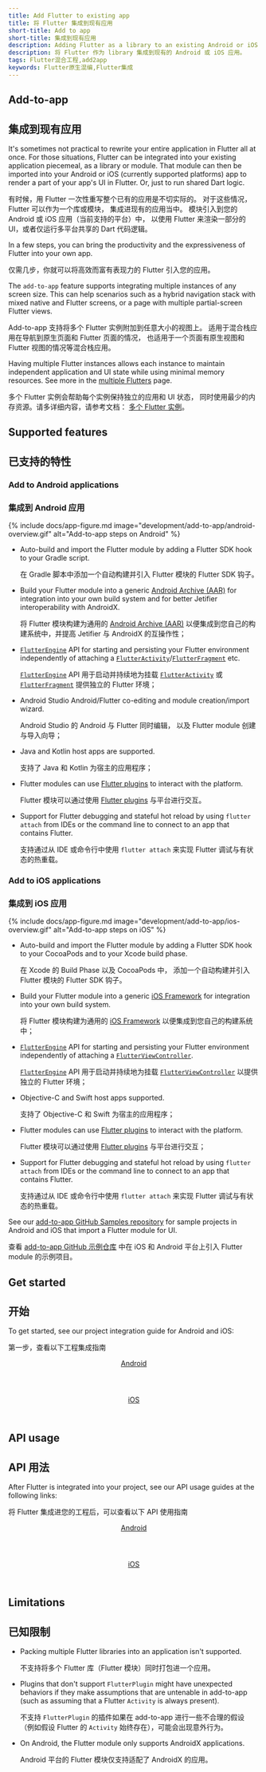 ```yaml
---
title: Add Flutter to existing app
title: 将 Flutter 集成到现有应用
short-title: Add to app
short-title: 集成到现有应用
description: Adding Flutter as a library to an existing Android or iOS app.
description: 将 Flutter 作为 library 集成到现有的 Android 或 iOS 应用。
tags: Flutter混合工程,add2app
keywords: Flutter原生混编,Flutter集成
---
```


## Add-to-app

## 集成到现有应用

It's sometimes not practical to rewrite your entire application in
Flutter all at once. For those situations,
Flutter can be integrated into your existing
application piecemeal, as a library or module.
That module can then be imported into your Android or iOS
(currently supported platforms) app to render a part of your
app's UI in Flutter. Or, just to run shared Dart logic.

有时候，用 Flutter 一次性重写整个已有的应用是不切实际的。
对于这些情况，Flutter 可以作为一个库或模块，
集成进现有的应用当中。
模块引入到您的 Android 或 iOS 应用（当前支持的平台）中，
以使用 Flutter 来渲染一部分的 UI，或者仅运行多平台共享的 Dart 代码逻辑。

In a few steps, you can bring the productivity and the expressiveness of
Flutter into your own app.

仅需几步，你就可以将高效而富有表现力的 Flutter 引入您的应用。

The `add-to-app` feature supports integrating multiple instances of any screen size.
This can help scenarios such as a hybrid navigation stack with mixed
native and Flutter screens, or a page with multiple partial-screen Flutter
views.

Add-to-app 支持将多个 Flutter 实例附加到任意大小的视图上。
适用于混合栈应用在导航到原生页面和 Flutter 页面的情况，
也适用于一个页面有原生视图和 Flutter 视图的情况等混合栈应用。

Having multiple Flutter instances allows each instance to maintain
independent application and UI state while using minimal
memory resources. See more in the [multiple Flutters][] page.

多个 Flutter 实例会帮助每个实例保持独立的应用和 UI 状态，
同时使用最少的内存资源。请多详细内容，请参考文档：
[多个 Flutter 实例][multiple Flutters]。 

## Supported features

## 已支持的特性

### Add to Android applications

### 集成到 Android 应用

{% include docs/app-figure.md image="development/add-to-app/android-overview.gif" alt="Add-to-app steps on Android" %}

* Auto-build and import the Flutter module by adding a
  Flutter SDK hook to your Gradle script.

  在 Gradle 脚本中添加一个自动构建并引入 Flutter 模块的 Flutter SDK 钩子。

* Build your Flutter module into a generic
  [Android Archive (AAR)][] for integration into your
  own build system and for better Jetifier interoperability
  with AndroidX.

  将 Flutter 模块构建为通用的 [Android Archive (AAR)][Android Archive (AAR)]
  以便集成到您自己的构建系统中，并提高 Jetifier 与 AndroidX 的互操作性；

* [`FlutterEngine`][java-engine] API for starting and persisting
  your Flutter environment independently of attaching a
  [`FlutterActivity`][]/[`FlutterFragment`][] etc.

  [`FlutterEngine`][java-engine] API 用于启动并持续地为挂载 
  [`FlutterActivity`][] 或 [`FlutterFragment`][] 提供独立的 Flutter 环境；

* Android Studio Android/Flutter co-editing and module
  creation/import wizard.

  Android Studio 的 Android 与 Flutter 同时编辑，
  以及 Flutter module 创建与导入向导；

* Java and Kotlin host apps are supported.

  支持了 Java 和 Kotlin 为宿主的应用程序；

* Flutter modules can use [Flutter plugins][] to interact
  with the platform.

  Flutter 模块可以通过使用 [Flutter plugins][] 与平台进行交互。

* Support for Flutter debugging and stateful hot reload by
  using `flutter attach` from IDEs or the command line to
  connect to an app that contains Flutter.

  支持通过从 IDE 或命令行中使用 `flutter attach` 
  来实现 Flutter 调试与有状态的热重载。

### Add to iOS applications

### 集成到 iOS 应用

{% include docs/app-figure.md image="development/add-to-app/ios-overview.gif" alt="Add-to-app steps on iOS" %}

* Auto-build and import the Flutter module by adding a Flutter
  SDK hook to your CocoaPods and to your Xcode build phase.

  在 Xcode 的 Build Phase 以及 CocoaPods 中，
  添加一个自动构建并引入 Flutter 模块的 Flutter SDK 钩子。
  
* Build your Flutter module into a generic [iOS Framework][]
  for integration into your own build system.

  将 Flutter 模块构建为通用的 [iOS Framework][]
  以便集成到您自己的构建系统中；
  
* [`FlutterEngine`][ios-engine] API for starting and persisting
  your Flutter environment independently of attaching a
  [`FlutterViewController`][].

  [`FlutterEngine`][ios-engine] API 用于启动并持续地为挂载
  [`FlutterViewController`][] 以提供独立的 Flutter 环境；
  
* Objective-C and Swift host apps supported.

  支持了 Objective-C 和 Swift 为宿主的应用程序；
  
* Flutter modules can use [Flutter plugins][] to interact
  with the platform.

  Flutter 模块可以通过使用 [Flutter plugins][] 与平台进行交互；
  
- Support for Flutter debugging and stateful hot reload by
  using `flutter attach` from IDEs or the command line to
  connect to an app that contains Flutter.

  支持通过从 IDE 或命令行中使用 `flutter attach` 
  来实现 Flutter 调试与有状态的热重载。

See our [add-to-app GitHub Samples repository][]
for sample projects in Android and iOS that import
a Flutter module for UI.

查看 [add-to-app GitHub 示例仓库](https://github.com/flutter/samples/tree/master/experimental/add_to_app)
中在 iOS 和 Android 平台上引入 Flutter module 的示例项目。 

## Get started

## 开始

To get started, see our project integration guide for
Android and iOS:

第一步，查看以下工程集成指南

<div class="card-deck mb-8">
  <a class="card" href="{{site.url}}/add-to-app/android/project-setup">
    <div class="card-body">
      <header class="card-title text-center m-0">
        Android
      </header>
    </div>
  </a>
  <a class="card" href="{{site.url}}/add-to-app/ios/project-setup">
    <div class="card-body">
      <header class="card-title text-center m-0">
        iOS
      </header>
    </div>
  </a>
</div>

## API usage

## API 用法

After Flutter is integrated into your project,
see our API usage guides at the following links:

将 Flutter 集成进您的工程后，可以查看以下 API 使用指南

<div class="card-deck mb-8">
  <a class="card" href="{{site.url}}/add-to-app/android/add-flutter-screen">
    <div class="card-body">
      <header class="card-title text-center m-0">
        Android
      </header>
    </div>
  </a>
  <a class="card" href="{{site.url}}/add-to-app/ios/add-flutter-screen">
    <div class="card-body">
      <header class="card-title text-center m-0">
        iOS
      </header>
    </div>
  </a>
</div>

## Limitations

## 已知限制

* Packing multiple Flutter libraries into an
  application isn't supported.

  不支持将多个 Flutter 库（Flutter 模块）同时打包进一个应用。
  
* Plugins that don't support `FlutterPlugin` might have unexpected
  behaviors if they make assumptions that are untenable in add-to-app
  (such as assuming that a Flutter `Activity` is always present).

  不支持 `FlutterPlugin` 的插件如果在 add-to-app 进行一些不合理的假设
  （例如假设 Flutter 的 `Activity` 始终存在），可能会出现意外行为。

* On Android, the Flutter module only supports AndroidX applications.

  Android 平台的 Flutter 模块仅支持适配了 AndroidX 的应用。

[add-to-app GitHub Samples repository]: {{site.github}}/flutter/samples/tree/main/add_to_app
[Android Archive (AAR)]: {{site.android-dev}}/studio/projects/android-library
[Flutter plugins]: {{site.pub}}/flutter
[`FlutterActivity`]: {{site.api}}/javadoc/io/flutter/embedding/android/FlutterActivity.html
[java-engine]: {{site.api}}/javadoc/io/flutter/embedding/engine/FlutterEngine.html
[ios-engine]: {{site.api}}/objcdoc/Classes/FlutterEngine.html
[FlutterFire]: {{site.github}}/firebase/flutterfire/tree/master/packages
[`FlutterFragment`]: {{site.api}}/javadoc/io/flutter/embedding/android/FlutterFragment.html
[`FlutterPlugin`]: {{site.api}}/javadoc/io/flutter/embedding/engine/plugins/FlutterPlugin.html
[`FlutterViewController`]: {{site.api}}/objcdoc/Classes/FlutterViewController.html
[iOS Framework]: {{site.apple-dev}}/library/archive/documentation/MacOSX/Conceptual/BPFrameworks/Concepts/WhatAreFrameworks.html
[maintained by the Flutter team]: {{site.repo.packages}}/tree/main/packages
[multiple Flutters]: {{site.url}}/add-to-app/multiple-flutters
